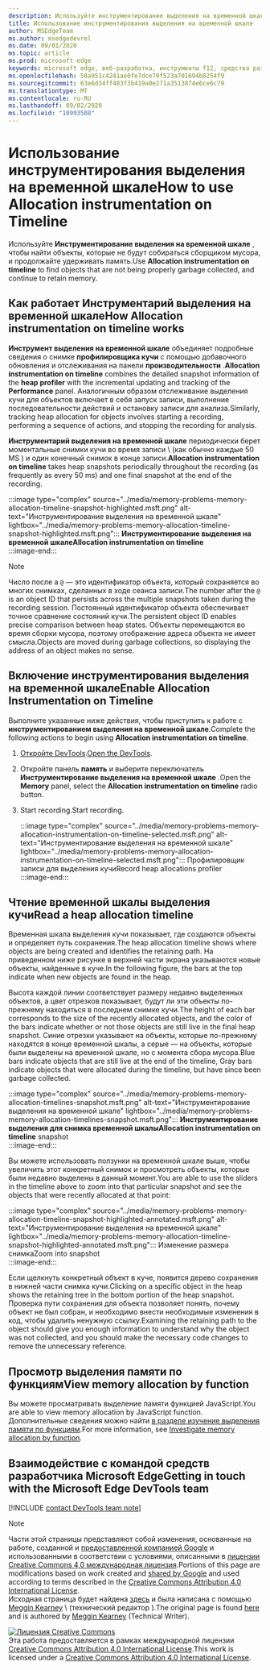 ```yaml
---
description: Используйте инструментирование выделения на временной шкале, чтобы найти объекты, которые не будут собираться сборщиком мусора, и продолжайте удерживать память.
title: Использование инструментирования выделения на временной шкале
author: MSEdgeTeam
ms.author: msedgedevrel
ms.date: 09/01/2020
ms.topic: article
ms.prod: microsoft-edge
keywords: microsoft edge, веб-разработка, инструменты f12, средства разработчика
ms.openlocfilehash: 58a951c4241ae0fe7dce70f523a701694b8254f9
ms.sourcegitcommit: 63e6d34ff483f3b419a0e271a3513874e6ce6c79
ms.translationtype: MT
ms.contentlocale: ru-RU
ms.lasthandoff: 09/02/2020
ms.locfileid: "10993508"
---
```

<!-- Copyright Meggin Kearney 

   Licensed under the Apache License, Version 2.0 (the "License");
   you may not use this file except in compliance with the License.
   You may obtain a copy of the License at

       https://www.apache.org/licenses/LICENSE-2.0

   Unless required by applicable law or agreed to in writing, software
   distributed under the License is distributed on an "AS IS" BASIS,
   WITHOUT WARRANTIES OR CONDITIONS OF ANY KIND, either express or implied.
   See the License for the specific language governing permissions and
   limitations under the License. -->

# <span data-ttu-id="2ea63-104">Использование инструментирования выделения на временной шкале</span><span class="sxs-lookup"><span data-stu-id="2ea63-104">How to use Allocation instrumentation on Timeline</span></span>  

<span data-ttu-id="2ea63-105">Используйте **Инструментирование выделения на временной шкале** , чтобы найти объекты, которые не будут собираться сборщиком мусора, и продолжайте удерживать память.</span><span class="sxs-lookup"><span data-stu-id="2ea63-105">Use **Allocation instrumentation on timeline** to find objects that are not being properly garbage collected, and continue to retain memory.</span></span>  

## <span data-ttu-id="2ea63-106">Как работает Инструментарий выделения на временной шкале</span><span class="sxs-lookup"><span data-stu-id="2ea63-106">How Allocation instrumentation on timeline works</span></span>  

<span data-ttu-id="2ea63-107">**Инструмент выделения на временной шкале** объединяет подробные сведения о снимке **профилировщика кучи** с помощью добавочного обновления и отслеживания на панели **производительности** .</span><span class="sxs-lookup"><span data-stu-id="2ea63-107">**Allocation instrumentation on timeline** combines the detailed snapshot information of the **heap profiler** with the incremental updating and tracking of the **Performance** panel.</span></span>  <span data-ttu-id="2ea63-108">Аналогичным образом отслеживание выделения кучи для объектов включает в себя запуск записи, выполнение последовательности действий и остановку записи для анализа.</span><span class="sxs-lookup"><span data-stu-id="2ea63-108">Similarly, tracking heap allocation for objects involves starting a recording, performing a sequence of actions, and stopping the recording for analysis.</span></span>  

<!--todo: add profile memory problems (heap profiler) section when available  -->  
<!--todo: add profile evaluate performance (Performance panel) section when available  -->  

<span data-ttu-id="2ea63-109">**Инструментарий выделения на временной шкале** периодически берет моментальные снимки кучи во время записи \ (как обычно каждые 50 MS \) и один конечный снимок в конце записи.</span><span class="sxs-lookup"><span data-stu-id="2ea63-109">**Allocation instrumentation on timeline** takes heap snapshots periodically throughout the recording \(as frequently as every 50 ms\) and one final snapshot at the end of the recording.</span></span>  

:::image type="complex" source="../media/memory-problems-memory-allocation-timeline-snapshot-highlighted.msft.png" alt-text="Инструментирование выделения на временной шкале" lightbox="../media/memory-problems-memory-allocation-timeline-snapshot-highlighted.msft.png":::
   **<span data-ttu-id="2ea63-111">Инструментирование выделения на временной шкале</span><span class="sxs-lookup"><span data-stu-id="2ea63-111">Allocation instrumentation on timeline</span></span>**  
:::image-end:::  

> [!NOTE]
> <span data-ttu-id="2ea63-112">Число после a `@` — это идентификатор объекта, который сохраняется во многих снимках, сделанных в ходе сеанса записи.</span><span class="sxs-lookup"><span data-stu-id="2ea63-112">The number after the `@` is an object ID that persists across the multiple snapshots taken during the recording session.</span></span>  <span data-ttu-id="2ea63-113">Постоянный идентификатор объекта обеспечивает точное сравнение состояний кучи.</span><span class="sxs-lookup"><span data-stu-id="2ea63-113">The persistent object ID enables precise comparison between heap states.</span></span>  <span data-ttu-id="2ea63-114">Объекты перемещаются во время сборки мусора, поэтому отображение адреса объекта не имеет смысла.</span><span class="sxs-lookup"><span data-stu-id="2ea63-114">Objects are moved during garbage collections, so displaying the address of an object makes no sense.</span></span>  

## <span data-ttu-id="2ea63-115">Включение инструментирования выделения на временной шкале</span><span class="sxs-lookup"><span data-stu-id="2ea63-115">Enable Allocation Instrumentation on Timeline</span></span>  

<span data-ttu-id="2ea63-116">Выполните указанные ниже действия, чтобы приступить к работе с **инструментированием выделения на временной шкале**.</span><span class="sxs-lookup"><span data-stu-id="2ea63-116">Complete the following actions to begin using **Allocation instrumentation on timeline**.</span></span>  

1.  <span data-ttu-id="2ea63-117">[Откройте DevTools][DevtoolsOpenIndex].</span><span class="sxs-lookup"><span data-stu-id="2ea63-117">[Open the DevTools][DevtoolsOpenIndex].</span></span>  
1.  <span data-ttu-id="2ea63-118">Откройте панель **память** и выберите переключатель **Инструментирование выделения на временной шкале** .</span><span class="sxs-lookup"><span data-stu-id="2ea63-118">Open the **Memory** panel, select the **Allocation instrumentation on timeline** radio button.</span></span>  
1.  <span data-ttu-id="2ea63-119">Start recording.</span><span class="sxs-lookup"><span data-stu-id="2ea63-119">Start recording.</span></span>  
    
    :::image type="complex" source="../media/memory-problems-memory-allocation-instrumentation-on-timeline-selected.msft.png" alt-text="Инструментирование выделения на временной шкале" lightbox="../media/memory-problems-memory-allocation-instrumentation-on-timeline-selected.msft.png":::
       <span data-ttu-id="2ea63-121">Профилировщик записи для выделения кучи</span><span class="sxs-lookup"><span data-stu-id="2ea63-121">Record heap allocations profiler</span></span>  
    :::image-end:::  
    
## <span data-ttu-id="2ea63-122">Чтение временной шкалы выделения кучи</span><span class="sxs-lookup"><span data-stu-id="2ea63-122">Read a heap allocation timeline</span></span>  

<span data-ttu-id="2ea63-123">Временная шкала выделения кучи показывает, где создаются объекты и определяет путь сохранения.</span><span class="sxs-lookup"><span data-stu-id="2ea63-123">The heap allocation timeline shows where objects are being created and identifies the retaining path.</span></span>  <span data-ttu-id="2ea63-124">На приведенном ниже рисунке в верхней части экрана указываются новые объекты, найденные в куче.</span><span class="sxs-lookup"><span data-stu-id="2ea63-124">In the following figure, the bars at the top indicate when new objects are found in the heap.</span></span>  

<span data-ttu-id="2ea63-125">Высота каждой линии соответствует размеру недавно выделенных объектов, а цвет отрезков показывает, будут ли эти объекты по-прежнему находиться в последнем снимке кучи.</span><span class="sxs-lookup"><span data-stu-id="2ea63-125">The height of each bar corresponds to the size of the recently allocated objects, and the color of the bars indicate whether or not those objects are still live in the final heap snapshot.</span></span>  <span data-ttu-id="2ea63-126">Синие отрезки указывают на объекты, которые по-прежнему находятся в конце временной шкалы, а серые — на объекты, которые были выделены на временной шкале, но с момента сбора мусора.</span><span class="sxs-lookup"><span data-stu-id="2ea63-126">Blue bars indicate objects that are still live at the end of the timeline, Gray bars indicate objects that were allocated during the timeline, but have since been garbage collected.</span></span>  

:::image type="complex" source="../media/memory-problems-memory-allocation-timelines-snapshot.msft.png" alt-text="Инструментирование выделения на временной шкале" lightbox="../media/memory-problems-memory-allocation-timelines-snapshot.msft.png":::
   <span data-ttu-id="2ea63-128">**Инструментирование выделения для снимка временной шкалы**</span><span class="sxs-lookup"><span data-stu-id="2ea63-128">**Allocation instrumentation on timeline** snapshot</span></span>  
:::image-end:::  

<!--In the following figure, an action was performed 3 times.  The sample program caches five objects, so the last five blue bars are expected.  But the left-most blue bar indicates a potential problem.  -->  
<!--todo: redo figure 4 with multiple click actions  -->  

<span data-ttu-id="2ea63-129">Вы можете использовать ползунки на временной шкале выше, чтобы увеличить этот конкретный снимок и просмотреть объекты, которые были недавно выделены в данный момент.</span><span class="sxs-lookup"><span data-stu-id="2ea63-129">You are able to use the sliders in the timeline above to zoom into that particular snapshot and see the objects that were recently allocated at that point:</span></span>  

:::image type="complex" source="../media/memory-problems-memory-allocation-timeline-snapshot-highlighted-annotated.msft.png" alt-text="Инструментирование выделения на временной шкале" lightbox="../media/memory-problems-memory-allocation-timeline-snapshot-highlighted-annotated.msft.png":::
   <span data-ttu-id="2ea63-131">Изменение размера снимка</span><span class="sxs-lookup"><span data-stu-id="2ea63-131">Zoom into snapshot</span></span>  
:::image-end:::  

<span data-ttu-id="2ea63-132">Если щелкнуть конкретный объект в куче, появится дерево сохранения в нижней части снимка кучи.</span><span class="sxs-lookup"><span data-stu-id="2ea63-132">Clicking on a specific object in the heap shows the retaining tree in the bottom portion of the heap snapshot.</span></span>  <span data-ttu-id="2ea63-133">Проверка пути сохранения для объекта позволяет понять, почему объект не был собран, и необходимо внести необходимые изменения в код, чтобы удалить ненужную ссылку.</span><span class="sxs-lookup"><span data-stu-id="2ea63-133">Examining the retaining path to the object should give you enough information to understand why the object was not collected, and you should make the necessary code changes to remove the unnecessary reference.</span></span>  

## <span data-ttu-id="2ea63-134">Просмотр выделения памяти по функциям</span><span class="sxs-lookup"><span data-stu-id="2ea63-134">View memory allocation by function</span></span>  

<span data-ttu-id="2ea63-135">Вы можете просматривать выделение памяти функцией JavaScript.</span><span class="sxs-lookup"><span data-stu-id="2ea63-135">You are able to view memory allocation by JavaScript function.</span></span>  <span data-ttu-id="2ea63-136">Дополнительные сведения можно найти [в разделе изучение выделения памяти по функциям][DevtoolsMemoryProblemsIndexInvestigateMemoryAllocationFunction].</span><span class="sxs-lookup"><span data-stu-id="2ea63-136">For more information, see [Investigate memory allocation by function][DevtoolsMemoryProblemsIndexInvestigateMemoryAllocationFunction].</span></span>  

## <span data-ttu-id="2ea63-137">Взаимодействие с командой средств разработчика Microsoft Edge</span><span class="sxs-lookup"><span data-stu-id="2ea63-137">Getting in touch with the Microsoft Edge DevTools team</span></span>  

[!INCLUDE [contact DevTools team note](../includes/contact-devtools-team-note.md)]  

<!-- links -->  

[DevToolsOpenIndex]: ../open.md "Открыть Microsoft EDGE (Chromium) DevTools | Документы Microsoft"
[DevtoolsMemoryProblemsIndexInvestigateMemoryAllocationFunction]: ./index.md#investigate-memory-allocation-by-function "Исследование выделения памяти функцией — устранение проблем с памятью | Документы Microsoft"  

<!--[HeapProfiler]: ./heap-snapshots.md "How to Record Heap Snapshots"  -->  
<!--[PerformancePanel]: ../profile/evaluate-performance/timeline-tool ""  -->  

[MicrosoftEdgeChannel]: https://www.microsoftedgeinsider.com/download "Скачайте канал Microsoft Edge"  

> [!NOTE]
> <span data-ttu-id="2ea63-141">Части этой страницы представляют собой изменения, основанные на работе, созданной и [предоставленной компанией Google][GoogleSitePolicies] и использованными в соответствии с условиями, описанными в [лицензии Creative Commons 4,0 международная лицензия][CCA4IL].</span><span class="sxs-lookup"><span data-stu-id="2ea63-141">Portions of this page are modifications based on work created and [shared by Google][GoogleSitePolicies] and used according to terms described in the [Creative Commons Attribution 4.0 International License][CCA4IL].</span></span>  
> <span data-ttu-id="2ea63-142">Исходная страница будет найдена [здесь](https://developers.google.com/web/tools/chrome-devtools/memory-problems/allocation-profiler) и была написана с помощью [Meggin Kearney][MegginKearney] \ (технический редактор \).</span><span class="sxs-lookup"><span data-stu-id="2ea63-142">The original page is found [here](https://developers.google.com/web/tools/chrome-devtools/memory-problems/allocation-profiler) and is authored by [Meggin Kearney][MegginKearney] \(Technical Writer\).</span></span>  

[![Лицензия Creative Commons][CCby4Image]][CCA4IL]  
<span data-ttu-id="2ea63-144">Эта работа предоставляется в рамках международной лицензии [Creative Commons Attribution 4.0 International License][CCA4IL].</span><span class="sxs-lookup"><span data-stu-id="2ea63-144">This work is licensed under a [Creative Commons Attribution 4.0 International License][CCA4IL].</span></span>  

[CCA4IL]: https://creativecommons.org/licenses/by/4.0  
[CCby4Image]: https://i.creativecommons.org/l/by/4.0/88x31.png  
[GoogleSitePolicies]: https://developers.google.com/terms/site-policies  
[KayceBasques]: https://developers.google.com/web/resources/contributors/kaycebasques  
[MegginKearney]: https://developers.google.com/web/resources/contributors/megginkearney  
